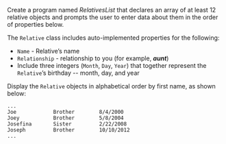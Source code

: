 Create a program named *RelativesList* that declares an array of at least 12 relative objects and prompts the user to enter data about them in the order of properties below. 

The `Relative` class includes auto-implemented properties for the following:
* `Name` - Relative’s name
* `Relationship` - relationship to you (for example, ***aunt***)
* Include three integers (`Month`, `Day`, `Year`) that together represent the `Relative`’s birthday -- month, day, and year

Display the `Relative` objects in alphabetical order by first name, as shown below: 

```
...
Joe            Brother        8/4/2000
Joey           Brother        5/8/2004
Josefina       Sister         2/22/2008
Joseph         Brother        10/10/2012
...
```


